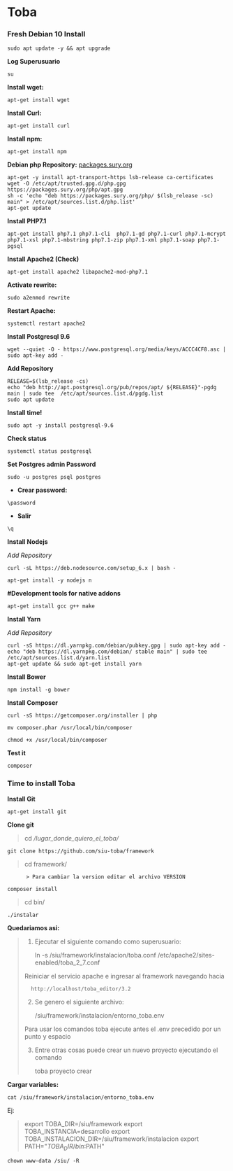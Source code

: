 # Toba
### Fresh Debian 10 Install

`sudo apt update -y && apt upgrade`

**Log Superusuario**

`su`

**Install wget:**

`apt-get install wget`

**Install Curl:**

`apt-get install curl`

**Install npm:**

`apt-get install npm`

**Debian php Repository:**
[packages.sury.org](https://packages.sury.org/php/README.txt)

```
apt-get -y install apt-transport-https lsb-release ca-certificates
wget -O /etc/apt/trusted.gpg.d/php.gpg https://packages.sury.org/php/apt.gpg
sh -c 'echo "deb https://packages.sury.org/php/ $(lsb_release -sc) main" > /etc/apt/sources.list.d/php.list'
apt-get update
```

**Install PHP7.1**

`apt-get install php7.1 php7.1-cli  php7.1-gd php7.1-curl php7.1-mcrypt php7.1-xsl php7.1-mbstring php7.1-zip php7.1-xml php7.1-soap php7.1-pgsql`

**Install Apache2 (Check)**

`apt-get install apache2 libapache2-mod-php7.1`

**Activate rewrite:**

`sudo a2enmod rewrite`

**Restart Apache:**

`systemctl restart apache2`

**Install Postgresql 9.6**

`wget --quiet -O - https://www.postgresql.org/media/keys/ACCC4CF8.asc | sudo apt-key add -`

**Add Repository**

```
RELEASE=$(lsb_release -cs)
echo "deb http://apt.postgresql.org/pub/repos/apt/ ${RELEASE}"-pgdg main | sudo tee  /etc/apt/sources.list.d/pgdg.list
sudo apt update
```

**Install time!**

`sudo apt -y install postgresql-9.6`

**Check status**

`systemctl status postgresql`

**Set Postgres admin Password**

`sudo -u postgres psql postgres`

- **Crear password:**

`\password `

- **Salir**

`\q`

**Install Nodejs**

_Add Repository_

`curl -sL https://deb.nodesource.com/setup_6.x | bash -`

`apt-get install -y nodejs n`


**#Development tools for native addons**

`apt-get install gcc g++ make`

**Install Yarn**

_Add Repository_

```
curl -sS https://dl.yarnpkg.com/debian/pubkey.gpg | sudo apt-key add -
echo "deb https://dl.yarnpkg.com/debian/ stable main" | sudo tee /etc/apt/sources.list.d/yarn.list
apt-get update && sudo apt-get install yarn
```

**Install Bower**

`npm install -g bower`

**Install Composer**

`curl -sS https://getcomposer.org/installer | php`


`mv composer.phar /usr/local/bin/composer`

`chmod +x /usr/local/bin/composer`

**Test it**

`composer 
`
### Time to install Toba

**Install Git**

`apt-get install git`

**Clone git**

> cd _/lugar_donde_quiero_el_toba/_

`git clone https://github.com/siu-toba/framework`

> cd framework/

          > Para cambiar la version editar el archivo VERSION

`composer install`

> cd bin/

`./instalar`

**Quedariamos asi:**

> 1) Ejecutar el siguiente comando como superusuario: 
>  
>       ln -s /siu/framework/instalacion/toba.conf /etc/apache2/sites-enabled/toba_2_7.conf
>  
>  Reiniciar el servicio apache e ingresar al framework navegando hacia 
>  
>       http://localhost/toba_editor/3.2
>  
>  
>  2) Se genero el siguiente archivo:
>  
>     /siu/framework/instalacion/entorno_toba.env
>  
>  Para usar los comandos toba ejecute antes el .env precedido por un punto y espacio
>  
>  3) Entre otras cosas puede crear un nuevo proyecto ejecutando el comando
>  
>     toba proyecto crear
> 

**Cargar variables:**

`cat /siu/framework/instalacion/entorno_toba.env`

Ej:
> export TOBA_DIR=/siu/framework
> export TOBA_INSTANCIA=desarrollo
> export TOBA_INSTALACION_DIR=/siu/framework/instalacion
> export PATH="$TOBA_DIR/bin:$PATH"

`chown www-data /siu/ -R`
